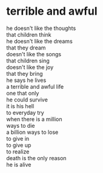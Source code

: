 # terrible and awful

he doesn't like the thoughts\
that children think\
he doesn't like the dreams\
that they dream\
doesn't like the songs\
that children sing\
doesn't like the joy\
that they bring\
he says he lives\
a terrible and awful life\
one that only\
he could survive\
it is his hell\
to everyday try\
when there is a million\
ways to die\
a billion ways to lose\
to give in\
to give up\
to realize\
death is the only reason\
he is alive
